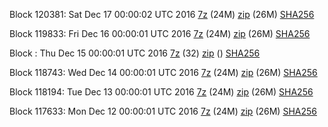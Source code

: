 Block 120381: Sat Dec 17 00:00:02 UTC 2016 [7z](https://transfer.sh/SbSn5/bootstrap.dat.20161217.7z) (24M) [zip](https://transfer.sh/XobyI/bootstrap.dat.20161217.zip) (26M) [SHA256](https://transfer.sh/11Ud6i/sha256.txt)

Block 119833: Fri Dec 16 00:00:01 UTC 2016 [7z](https://transfer.sh/6suJH/bootstrap.dat.20161216.7z) (24M) [zip](https://transfer.sh/Yw6Xf/bootstrap.dat.20161216.zip) (26M) [SHA256](https://transfer.sh/8IouZ/sha256.txt)

Block : Thu Dec 15 00:00:01 UTC 2016 [7z](https://transfer.sh/12s90s/bootstrap.dat.20161215.7z) (32) [zip]() () [SHA256](https://transfer.sh/10v6Hv/sha256.txt)

Block 118743: Wed Dec 14 00:00:01 UTC 2016 [7z](https://transfer.sh/134KOr/bootstrap.dat.20161214.7z) (24M) [zip](https://transfer.sh/REkrv/bootstrap.dat.20161214.zip) (26M) [SHA256](https://transfer.sh/bdqma/sha256.txt)

Block 118194: Tue Dec 13 00:00:01 UTC 2016 [7z](https://transfer.sh/mpTrQ/bootstrap.dat.20161213.7z) (24M) [zip](https://transfer.sh/RB5Ri/bootstrap.dat.20161213.zip) (26M) [SHA256](https://transfer.sh/aCZtD/sha256.txt)

Block 117633: Mon Dec 12 00:00:01 UTC 2016 [7z](https://transfer.sh/a4TrC/bootstrap.dat.20161212.7z) (24M) [zip](https://transfer.sh/11s0Yk/bootstrap.dat.20161212.zip) (26M) [SHA256](https://transfer.sh/aXxeu/sha256.txt)
